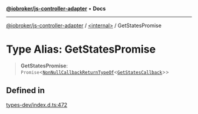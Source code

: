 [**@iobroker/js-controller-adapter**](../../README.md) • **Docs**

***

[@iobroker/js-controller-adapter](../../globals.md) / [\<internal\>](../README.md) / GetStatesPromise

# Type Alias: GetStatesPromise

> **GetStatesPromise**: `Promise`\<[`NonNullCallbackReturnTypeOf`](NonNullCallbackReturnTypeOf.md)\<[`GetStatesCallback`](GetStatesCallback.md)\>\>

## Defined in

[types-dev/index.d.ts:472](https://github.com/ioBroker/ioBroker.js-controller/blob/16f7418df1bc6d07b232fa81310bbbd4fbe2a36c/packages/types-dev/index.d.ts#L472)
